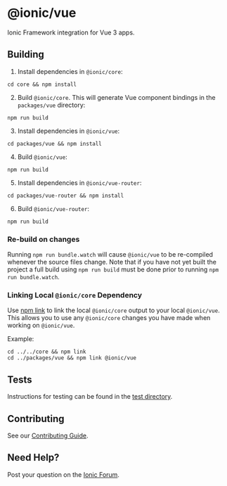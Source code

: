 # @ionic/vue

Ionic Framework integration for Vue 3 apps.

## Building

1. Install dependencies in `@ionic/core`:

```shell
cd core && npm install
```

2. Build `@ionic/core`. This will generate Vue component bindings in the `packages/vue` directory:

```shell
npm run build
````

3. Install dependencies in `@ionic/vue`:

```shell
cd packages/vue && npm install
```

4. Build `@ionic/vue`:

```shell
npm run build
````

5. Install dependencies in `@ionic/vue-router`:

```shell
cd packages/vue-router && npm install
```

6. Build `@ionic/vue-router`:

```shell
npm run build
````

### Re-build on changes

Running `npm run bundle.watch` will cause `@ionic/vue` to be re-compiled whenever the source files change. Note that if you have not yet built the project a full build using `npm run build` must be done prior to running `npm run bundle.watch`.

### Linking Local `@ionic/core` Dependency

Use [npm link](https://docs.npmjs.com/cli/v6/commands/npm-link) to link the local `@ionic/core` output to your local `@ionic/vue`. This allows you to use any `@ionic/core` changes you have made when working on `@ionic/vue`.

Example:

```
cd ../../core && npm link
cd ../packages/vue && npm link @ionic/vue
```

## Tests

Instructions for testing can be found in the [test directory](test/README.md).

## Contributing

See our [Contributing Guide](https://github.com/ionic-team/ionic-framework/blob/main/.github/CONTRIBUTING.md).

## Need Help?

Post your question on the [Ionic Forum](http://forum.ionicframework.com/).
